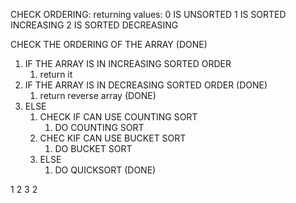 CHECK ORDERING: 
returning values: 
0 IS UNSORTED
1 IS SORTED INCREASING
2 IS SORTED DECREASING


CHECK THE ORDERING OF THE ARRAY (DONE) 
1. IF THE ARRAY IS IN INCREASING SORTED ORDER
    1. return it 
2. IF THE ARRAY IS IN DECREASING SORTED ORDER (DONE)
    1. return reverse array (DONE)
3. ELSE
    1. CHECK IF CAN USE COUNTING SORT 
        1. DO COUNTING SORT
    2. CHEC KIF CAN USE BUCKET SORT
        1. DO BUCKET SORT 
    3. ELSE 
        1. DO QUICKSORT (DONE)



1 2 3 2


